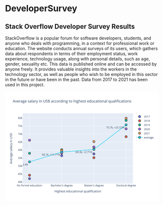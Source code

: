 # DeveloperSurvey

## Stack Overflow Developer Survey Results

StackOverflow is a popular forum for software developers, students, and anyone who deals with programming, in a context for professional work or education. The website conducts annual surveys of its users, which gathers data about respondents in terms of their employment status, work experience, technology usage, along with personal details, such as age, gender, sexuality etc. This data is published online and can be accessed by anyone freely. It provides valuable insights into the workers in the technology sector, as well as people who wish to be employed in this sector in the future or have been in the past. Data from 2017 to 2021 has been used in this project.

![](/visualizations/salary_by_education.svg)

